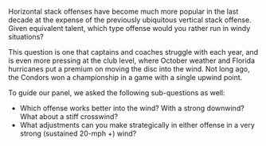 Horizontal stack offenses have become much more popular in the last
decade at the expense of the previously ubiquitous vertical stack
offense. Given equivalent talent, which type offense would you rather
run in windy situations?

This question is one that captains and coaches struggle with each year,
and is even more pressing at the club level, where October weather and
Florida hurricanes put a premium on moving the disc into the wind. Not
long ago, the Condors won a championship in a game with a single upwind
point.

To guide our panel, we asked the following sub-questions as well:

-   Which offense works better into the wind? With a strong downwind?
    What about a stiff crosswind?  
-   What adjustments can you make strategically in either offense in a
    very strong (sustained 20-mph +) wind?
